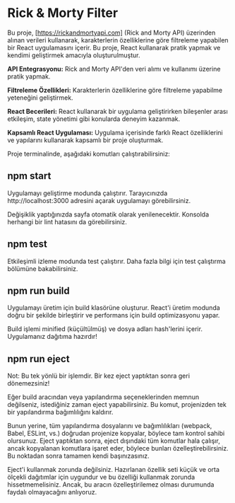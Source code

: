 # Rick & Morty Filter
Bu proje, [https://rickandmortyapi.com] (Rick and Morty API) üzerinden alınan verileri kullanarak, karakterlerin özelliklerine göre filtreleme yapabilen bir React uygulamasını içerir. Bu proje, React kullanarak pratik yapmak ve kendimi geliştirmek amacıyla oluşturulmuştur.

**API Entegrasyonu:** Rick and Morty API'den veri alımı ve kullanımı üzerine pratik yapmak.

**Filtreleme Özellikleri:** Karakterlerin özelliklerine göre filtreleme yapabilme yeteneğini geliştirmek.

**React Becerileri:** React kullanarak bir uygulama geliştirirken bileşenler arası etkileşim, state yönetimi gibi konularda deneyim kazanmak.

**Kapsamlı React Uygulaması:** Uygulama içerisinde farklı React özelliklerini ve yapılarını kullanarak kapsamlı bir proje oluşturmak.

Proje terminalinde, aşağıdaki komutları çalıştırabilirsiniz:

## npm start
Uygulamayı geliştirme modunda çalıştırır. Tarayıcınızda http://localhost:3000 adresini açarak uygulamayı görebilirsiniz.

Değişiklik yaptığınızda sayfa otomatik olarak yenilenecektir. Konsolda herhangi bir lint hatasını da görebilirsiniz.

## npm test
Etkileşimli izleme modunda test çalıştırır. Daha fazla bilgi için test çalıştırma bölümüne bakabilirsiniz.

## npm run build
Uygulamayı üretim için build klasörüne oluşturur. React'i üretim modunda doğru bir şekilde birleştirir ve performans için build optimizasyonu yapar.

Build işlemi minified (küçültülmüş) ve dosya adları hash'lerini içerir. Uygulamanız dağıtıma hazırdır!

## npm run eject
Not: Bu tek yönlü bir işlemdir. Bir kez eject yaptıktan sonra geri dönemezsiniz!

Eğer build aracından veya yapılandırma seçeneklerinden memnun değilseniz, istediğiniz zaman eject yapabilirsiniz. Bu komut, projenizden tek bir yapılandırma bağımlılığını kaldırır.

Bunun yerine, tüm yapılandırma dosyalarını ve bağımlılıkları (webpack, Babel, ESLint, vs.) doğrudan projenize kopyalar, böylece tam kontrol sahibi olursunuz. Eject yaptıktan sonra, eject dışındaki tüm komutlar hala çalışır, ancak kopyalanan komutlara işaret eder, böylece bunları özelleştirebilirsiniz. Bu noktadan sonra tamamen kendi başınızasınız.

Eject'i kullanmak zorunda değilsiniz. Hazırlanan özellik seti küçük ve orta ölçekli dağıtımlar için uygundur ve bu özelliği kullanmak zorunda hissetmemelisiniz. Ancak, bu aracın özelleştirilemez olması durumunda faydalı olmayacağını anlıyoruz.

